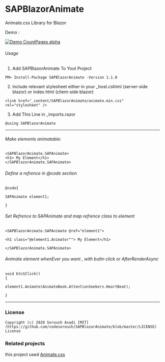 # SAPBlazorAnimate

Animate.css Library for Blazor

Demo : 

[![Demo CountPages alpha](https://raw.githubusercontent.com/codesoroush/SAPBlazorAnimate/master/SAPBlazorAnimateDemo/wwwroot/demo/demo.gif)](https://raw.githubusercontent.com/codesoroush/SAPBlazorAnimate/master/SAPBlazorAnimateDemo/wwwroot/demo/demo.gif)

###### Usage
1. Add SAPBlazorAnimate To Yout Project
```
PM> Install-Package SAPBlazorAnimate -Version 1.1.0
```
2. Include relevant stylesheet either in your _host.cshtml (server-side blazor) or index.html (client-side blazor)
```
<link href="_content/SAPBlazorAnimate/animate.min.css" rel="stylesheet" />
```
3. Add This Line in _imports.razor
```
@using SAPBlazorAnimate
```
<hr />

###### Make elements animatable:

```Razor
<SAPBlazorAnimate.SAPAnimate>
<h1> My Element</h1>
</SAPBlazorAnimate.SAPAnimate>
```
###### Define a refrence in @code section

```Razor
@code{

SAPAnimate element1;

}
```
###### Set Refrence to SAPAnimate and map refrence class to element

```Razor
<SAPBlazorAnimate.SAPAnimate @ref="element1"> 

<h1 class="@element1.Animator""> My Element</h1>

</SAPBlazorAnimate.SAPAnimate>
```
###### Animate element whenEver you want , with buttn click or AfterRenderAsync 

```Razor
void btn1Click()
{

element1.Animate(AnimateBook.AttentionSeekers.HeartBeat);

}
```




<hr />

### License


```
Copyright (c) 2020 Soroush Asadi [MIT](https://github.com/codesoroush/SAPBlazorAnimate/blob/master/LICENSE) License

```


### Related projects


this project used [Animate.css](https://github.com/daneden/animate.css)

